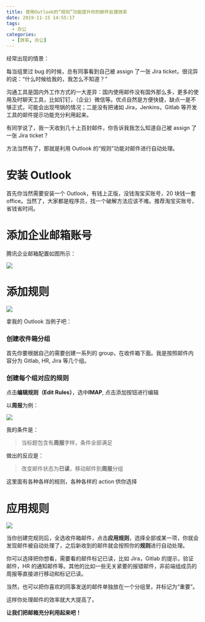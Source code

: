 ```yaml
---
title: 使用Outlook的“规则”功能提升你的邮件处理效率
date: 2019-11-15 14:55:17
tags:
  - 办公
categories:
  - [效率, 办公]
---
```


经常出现的情景：

每当组里过 bug 的时候，总有同事看到自己被 assign 了一张 Jira ticket，很诧异的说：“什么时候给我的，我怎么不知道？”

沟通工具是国内外工作方式的一大差异：国内使用邮件没有国外那么多，更多的使用及时聊天工具，比如钉钉，（企业）微信等。优点自然是方便快捷，缺点一是不够正式，可能会出现甩锅的情况；二是没有把诸如 Jira，Jenkins，Gitlab 等开发工具的邮件提示功能充分利用起来。

有同学说了，我一天收到几十上百封邮件，你告诉我我怎么知道自己被 assign 了一张 Jira ticket？

方法当然有了，那就是利用 Outlook 的“规则”功能对邮件进行自动处理。

<!-- more -->

# 安装 Outlook

首先你当然需要安装一个 Outlook，有钱上正版，没钱淘宝买账号，20 块钱一套 office。当然了，大家都是程序员，找一个破解方法应该不难。推荐淘宝买账号，省钱省时间。

# 添加企业邮箱账号

腾讯企业邮箱配置如图所示：

![](/img/outlook-1.png)

# 添加规则

![](/img/outlook-2.png)

拿我的 Outlook 当例子吧：

### 创建收件箱分组

首先你要根据自己的需要创建一系列的 group，在收件箱下面。我是按照邮件内容分为 Gitlab, HR, Jira 等几个组。

### 创建每个组对应的规则

点击**编辑规则（Edit Rules）**，选中**IMAP**, 点击添加按钮进行编辑

以**周报**为例：

![](/img/outlook-3.png)

我的条件是：

> 当标题包含有**周报**字样，条件全部满足

做出的反应是：

> 改变邮件状态为**已读**，移动邮件到**周报**分组

这里面有各种各样的规则，各种各样的 action 供你选择

# 应用规则

![](/img/outlook-4.png)

当你创建完规则后，全选收件箱邮件，点击**应用规则**，选择全部或某一项，你就会发现邮件被自动处理了，之后新收到的邮件就会按照你的**规则**进行自动处理。

你可以选择把你想看，需要看的邮件标记已读，比如 Jira，Gitlab 的提示，验证邮件，HR 的通知邮件等。其他的比如一些无关紧要的报错邮件，非前端组成员的周报等直接进行移动和标记已读。

当然，也可以把你喜欢的同事发送的邮件单独放在一个分组里，并标记为“重要”。

这样你处理邮件的效率就大大提高了。

**让我们把邮箱充分利用起来吧！**

<!-- more -->
